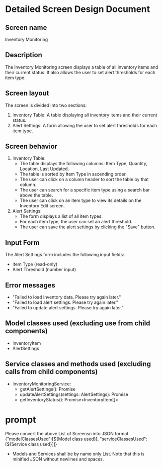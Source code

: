 # Detailed Screen Design Document

## Screen name
Inventory Monitoring

## Description
The Inventory Monitoring screen displays a table of all inventory items and their current status. It also allows the user to set alert thresholds for each item type.

## Screen layout
The screen is divided into two sections:
1. Inventory Table: A table displaying all inventory items and their current status.
2. Alert Settings: A form allowing the user to set alert thresholds for each item type.

## Screen behavior
1. Inventory Table:
   - The table displays the following columns: Item Type, Quantity, Location, Last Updated.
   - The table is sorted by Item Type in ascending order.
   - The user can click on a column header to sort the table by that column.
   - The user can search for a specific item type using a search bar above the table.
   - The user can click on an item type to view its details on the Inventory Edit screen.
2. Alert Settings:
   - The form displays a list of all item types.
   - For each item type, the user can set an alert threshold.
   - The user can save the alert settings by clicking the "Save" button.

## Input Form
The Alert Settings form includes the following input fields:
- Item Type (read-only)
- Alert Threshold (number input)

## Error messages
- "Failed to load inventory data. Please try again later."
- "Failed to load alert settings. Please try again later."
- "Failed to update alert settings. Please try again later."

## Model classes used (excluding use from child components)
- InventoryItem
- AlertSettings

## Service classes and methods used (excluding calls from child components)
- InventoryMonitoringService:
  - getAlertSettings(): Promise<AlertSettings>
  - updateAlertSettings(settings: AlertSettings): Promise<void>
  - getInventoryStatus(): Promise<InventoryItem[]>

# prompt
Please convert the above List of Screensn into JSON format.
{"modelClassesUsed":[${Model class used}], "serviceClassesUsed":[${Service class used}]]}
* Models and Services shall be by name only List.
Note that this is minified JSON without newlines and spaces.
